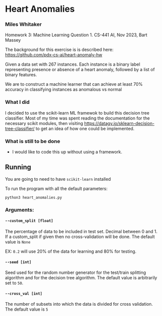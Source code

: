 # Heart Anomalies

### Miles Whitaker

Homework 3: Machine Learning Question 1.
CS-441 AI, Nov 2023, Bart Massey

The background for this exercise is is described here: https://github.com/pdx-cs-ai/heart-anomaly-hw

Given a data set with 267 instances. Each instance is a binary label representing presence or absence of a heart anomaly, followed by a list of binary features.

We are to construct a machine learner that can achieve at least 70% accuracy in classifying instances as anomalous vs normal

### What I did

I decided to use the scikit-learn ML framewok to build this decision tree classifier. Most of my time was spent reading the documentation for the necessary scikit modules, then visiting https://datagy.io/sklearn-decision-tree-classifier/ to get an idea of how one could be implemented.

### What is still to be done

- I would like to code this up without using a framework.

## Running

You are going to need to have `scikit-learn` installed

To run the program with all the default parameters:

```
python3 heart_anomalies.py
```

### Arguments:

#### `--custom_split [float]`

The percentage of data to be included in test set. Decimal between 0 and 1. If a custom_split if given then no cross-validation will be done. The default value is `None`

EX: `0.2` will use 20% of the data for learning and 80% for testing.

#### `--seed [int]`

Seed used for the random number generator for the test/train splitting algorithm and for the decision tree algorithm. The default value is arbitrarily set to `50`.

#### `--cross_val [int]`

The number of subsets into which the data is divided for cross validation. The default value is `5`

